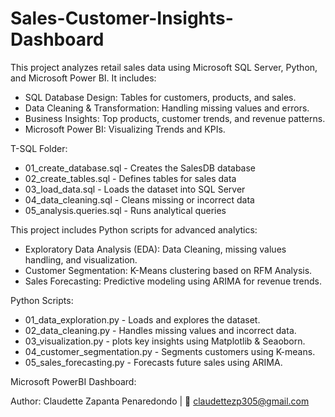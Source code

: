 # Sales-Customer-Insights-Dashboard

This project analyzes retail sales data using Microsoft SQL Server, Python, and Microsoft Power BI.
It includes:
* SQL Database Design: Tables for customers, products, and sales.
* Data Cleaning & Transformation: Handling missing values and errors.
* Business Insights: Top products, customer trends, and revenue patterns.
* Microsoft Power BI: Visualizing Trends and KPIs.

T-SQL Folder:
* 01_create_database.sql - Creates the SalesDB database
* 02_create_tables.sql - Defines tables for sales data
* 03_load_data.sql - Loads the dataset into SQL Server
* 04_data_cleaning.sql - Cleans missing or incorrect data
* 05_analysis.queries.sql - Runs analytical queries

This project includes Python scripts for advanced analytics:
* Exploratory Data Analysis (EDA): Data Cleaning, missing values handling, and visualization.
* Customer Segmentation: K-Means clustering based on RFM Analysis.
* Sales Forecasting: Predictive modeling using ARIMA for revenue trends.

Python Scripts:
* 01_data_exploration.py - Loads and explores the dataset.
* 02_data_cleaning.py - Handles missing values and incorrect data.
* 03_visualization.py - plots key insights using Matplotlib & Seaoborn.
* 04_customer_segmentation.py - Segments customers using K-means.
* 05_sales_forecasting.py - Forecasts future sales using ARIMA.

Microsoft PowerBI Dashboard: 

Author: Claudette Zapanta Penaredondo | 📧 claudettezp305@gmail.com


